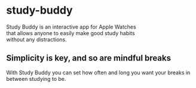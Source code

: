 # study-buddy
Study Buddy is an interactive app for Apple Watches<br>
that allows anyone to easily make good study habits<br>
without any distractions.

## Simplicity is key, and so are mindful breaks
With Study Buddy you can set how often and long you want your breaks in between studying to be.
